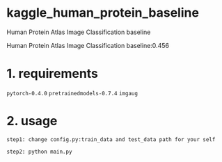 # kaggle_human_protein_baseline

Human Protein Atlas Image Classification baseline

Human Protein Atlas Image Classification baseline:0.456

# 1. requirements

`pytorch-0.4.0` `pretrainedmodels-0.7.4` `imgaug`

# 2. usage

`step1: change config.py:train_data and test_data path for your self `

`step2: python main.py`

